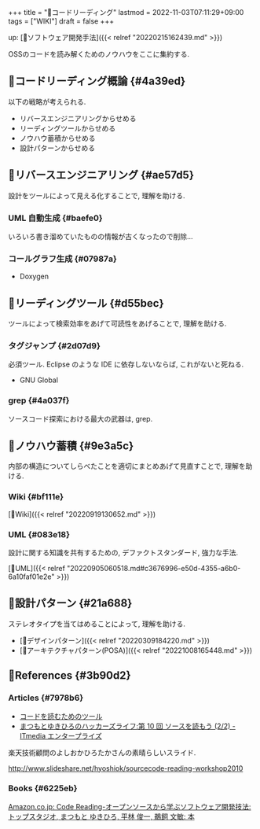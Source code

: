 +++
title = "📝コードリーディング"
lastmod = 2022-11-03T07:11:29+09:00
tags = ["WIKI"]
draft = false
+++

up: [📂ソフトウェア開発手法]({{< relref "20220215162439.md" >}})

OSSのコードを読み解くためのノウハウをここに集約する.


## 📝コードリーディング概論 {#4a39ed}

以下の戦略が考えられる.

-   リバースエンジニアリングからせめる
-   リーディングツールからせめる
-   ノウハウ蓄積からせめる
-   設計パターンからせめる


## 📍リバースエンジニアリング {#ae57d5}

設計をツールによって見える化することで, 理解を助ける.


### UML 自動生成 {#baefe0}

いろいろ書き溜めていたものの情報が古くなったので削除...


### コールグラフ生成 {#07987a}

-   Doxygen


## 📍リーディングツール {#d55bec}

ツールによって検索効率をあげて可読性をあげることで, 理解を助ける.


### タグジャンプ {#2d07d9}

必須ツール. Eclipse のような IDE に依存しないならば, これがないと死ねる.

-   GNU Global


### grep {#4a037f}

ソースコード探索における最大の武器は, grep.


## 📍ノウハウ蓄積 {#9e3a5c}

内部の構造についてしらべたことを適切にまとめあげて見直すことで, 理解を助ける.


### Wiki {#bf111e}

[📝Wiki]({{< relref "20220919130652.md" >}})


### UML {#083e18}

設計に関する知識を共有するための, デファクトスタンダード, 強力な手法.

[📝UML]({{< relref "20220905060518.md#c3676996-e50d-4355-a6b0-6a10faf01e2e" >}})


## 📍設計パターン {#21a688}

ステレオタイプを当てはめることによって, 理解を助ける.

-   [📝デザインパターン]({{< relref "20220309184220.md" >}})
-   [📝アーキテクチャパターン(POSA)]({{< relref "20221008165448.md" >}})


## 🔗References {#3b90d2}


### Articles {#7978b6}

-   [コードを読むためのツール](http://www.codereading.com/codereading/tools/tools.html)
-   [まつもとゆきひろのハッカーズライフ:第 10 回  ソースを読もう (2/2) - ITmedia エンタープライズ](http://www.itmedia.co.jp/enterprise/articles/0712/26/news015_2.html)

楽天技術顧問のよしおかひろたかさんの素晴らしいスライド.

<http://www.slideshare.net/hyoshiok/sourcecode-reading-workshop2010>


### Books {#6225eb}

[Amazon.co.jp: Code Reading-オープンソースから学ぶソフトウェア開発技法: トップスタジオ, まつもと ゆきひろ, 平林 俊一, 鵜飼 文敏: 本](http://www.amazon.co.jp/Code-Reading%E2%80%95%E3%82%AA%E3%83%BC%E3%83%97%E3%83%B3%E3%82%BD%E3%83%BC%E3%82%B9%E3%81%8B%E3%82%89%E5%AD%A6%E3%81%B6%E3%82%BD%E3%83%95%E3%83%88%E3%82%A6%E3%82%A7%E3%82%A2%E9%96%8B%E7%99%BA%E6%8A%80%E6%B3%95-%E3%83%88%E3%83%83%E3%83%97%E3%82%B9%E3%82%BF%E3%82%B8%E3%82%AA/dp/4839912653)
